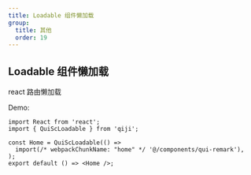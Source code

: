 ```yaml
---
title: Loadable 组件懒加载
group:
  title: 其他
  order: 19
---
```


## Loadable 组件懒加载

react 路由懒加载

Demo:

```tsx
import React from 'react';
import { QuiScLoadable } from 'qiji';

const Home = QuiScLoadable(() =>
  import(/* webpackChunkName: "home" */ '@/components/qui-remark'),
);
export default () => <Home />;
```
